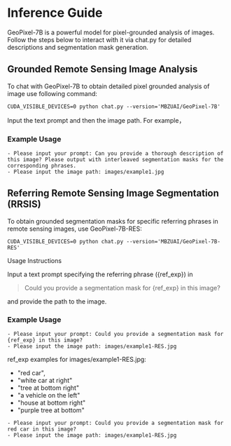 # Inference Guide 
GeoPixel-7B is a powerful model for pixel-grounded analysis of images. Follow the steps below to interact with it via chat.py for detailed descriptions and segmentation mask generation.

## Grounded Remote Sensing Image Analysis
To chat with GeoPixel-7B to obtain detailed pixel grounded analysis of image use following command:

```
CUDA_VISIBLE_DEVICES=0 python chat.py --version='MBZUAI/GeoPixel-7B'
```

Input the text prompt and then the image path. For example，
### Example Usage
```
- Please input your prompt: Can you provide a thorough description of this image? Please output with interleaved segmentation masks for the corresponding phrases.
- Please input the image path: images/example1.jpg
```
## Referring Remote Sensing Image Segmentation (RRSIS)
To obtain grounded segmentation masks for specific referring phrases in remote sensing images, use GeoPixel-7B-RES:

```
CUDA_VISIBLE_DEVICES=0 python chat.py --version='MBZUAI/GeoPixel-7B-RES'
```
Usage Instructions

Input a text prompt specifying the referring phrase ({ref_exp}) in 

> Could you provide a segmentation mask for {ref_exp} in this image?

and provide the path to the image.

### Example Usage

```
- Please input your prompt: Could you provide a segmentation mask for {ref_exp} in this image?
- Please input the image path: images/example1-RES.jpg
```
ref_exp examples for images/example1-RES.jpg: 
-  "red car",
-  "white car at right"
-  "tree at bottom right"
-  "a vehicle on the left"
-  "house at bottom right"
-  "purple tree at bottom"

```
- Please input your prompt: Could you provide a segmentation mask for red car in this image?
- Please input the image path: images/example1-RES.jpg
```
